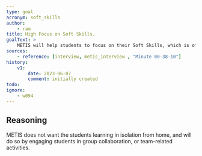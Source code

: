 ```yaml
---
type: goal
acronym: soft_skills
author: 
    - ram
title: High Focus on Soft Skills.
goalText: >
    METIS will help students to focus on their Soft Skills, which is often overlooked in the current education system. 
sources:
    - reference: [interview, metis_interview , "Minute 00-38-10"]
history:
    v1:
        date: 2023-06-07
        comment: initially created
todo: 
ignore:
    - w094
---
```


## Reasoning

METIS does not want the students learning in isolation from home, and will do so by engaging students in group collaboration, or team-related activities.
